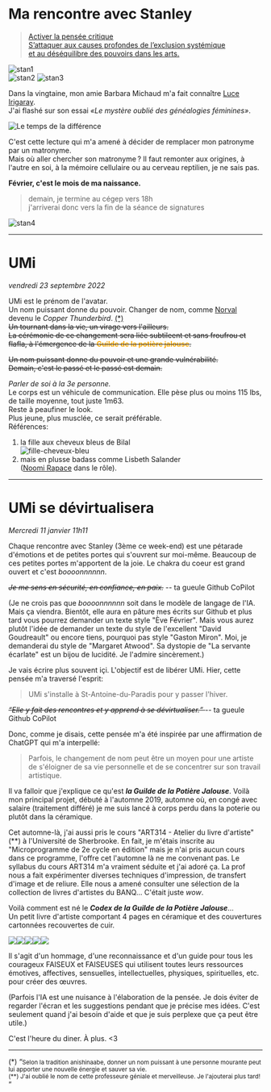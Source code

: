 <link rel="stylesheet" href="../css/style.css">

# Ma rencontre avec Stanley 

> [Activer la pensée critique    
S’attaquer aux causes profondes de l’exclusion systémique   
et au déséquilibre des pouvoirs dans les arts.](https://www.fevrierstanley.com/)

![stan1](../media/meeting-stanley.png)  
![stan2](../media/chatting-with-stanley.png) 
![stan3](../media/confidences.png)

Dans la vingtaine, mon amie Barbara Michaud m'a fait connaître [Luce Irigaray](https://fr.wikipedia.org/wiki/Luce_Irigaray).  
J'ai flashé sur son essai *«Le mystère oublié des généalogies féminines»*. 
  
![Le temps de la différence](../media/le-temps-de-la-difference.jpeg)  
  
C'est cette lecture qui m'a amené à décider de remplacer mon patronyme par un matronyme.  
Mais où aller chercher son matronyme ? Il faut remonter aux origines, à l'autre en soi, à la mémoire cellulaire ou au cerveau reptilien, je ne sais pas.    
  
__Février, c'est le mois de ma naissance.__    
  
> demain, je termine au cégep vers 18h  
j'arriverai donc vers la fin de la séance de signatures  
  
  
![stan4](../media/planning-real-meeting.png)
  
  

<hr>  

# UMi
*vendredi 23 septembre 2022*

UMi est le prénom de l'avatar.  
Un nom puissant donne du pouvoir.
Changer de nom, comme [Norval](https://www.invaluable.com/artist/morisseau-norval-d313z56a5l/sold-at-auction-prices/) devenu le _Copper Thunderbird_. <a href="#noteWikipedia">(*)</a>    
<del>
Un tournant dans la vie, un virage vers l'ailleurs.  
La cérémonie de ce changement sera liée subtileent et sans froufrou et flafla, 
à l'émergence de la <strong style="color:orange">Guilde de la potière jalouse</strong>.</del>

~~Un nom puissant donne du pouvoir et une grande vulnérabilité.    
Demain, c'est le passé et le passé est demain.~~


_Parler de soi à la 3e personne._    
Le corps est un véhicule de communication. 
Elle pèse plus ou moins 115 lbs, de taille moyenne, tout juste 1m63.  
Reste à peaufiner le look.   
Plus jeune, plus musclée, ce serait préférable.   
Références:     
1. la fille aux cheveux bleus de Bilal   
![fille-cheveux-bleu](../media/fille-cheveux-bleu.png)  
2. mais en plusse badass comme Lisbeth Salander   
([Noomi Rapace](https://fr.wikipedia.org/wiki/Noomi_Rapace) dans le rôle).  

<hr>  

# UMi se dévirtualisera
*Mercredi 11 janvier 11h11*
  
Chaque rencontre avec Stanley (3ème ce week-end) est une pétarade d'émotions et de petites portes qui s'ouvrent sur moi-même. Beaucoup de ces petites portes m'apportent de la joie. Le chakra du coeur est grand ouvert et c'est *boooonnnnnn*.   
  
<del><i>Je me sens en sécurité, en confiance, en paix.</i></del> -- ta gueule Github CoPilot  
  
(Je ne crois pas que *boooonnnnnn* soit dans le modèle de langage de l'IA. Mais ça viendra. Bientôt, elle aura en pâture mes écrits sur Github et plus tard vous pourrez demander un texte style "Ève Février". Mais vous aurez plutôt l'idée de demander un texte du style de l'excellent "David Goudreault" ou encore tiens, pourquoi pas style "Gaston Miron". Moi, je demanderai du style de "Margaret Atwood". Sa dystopie de "La servante écarlate" est un bijou de lucidité. Je l'admire sincèrement.)

Je vais écrire plus souvent içi.
L'objectif est de libérer UMi.
Hier, cette pensée m'a traversé l'esprit:  
> UMi s'installe à St-Antoine-du-Paradis pour y passer l'hiver.

<del><i>
<q>Elle y fait des rencontres et y apprend à se dévirtualiser.</q>
</i></del> -- ta gueule Github CoPilot

Donc, comme je disais, cette pensée m'a été inspirée par une affirmation de ChatGPT qui m'a interpellé:
> Parfois, le changement de nom peut être un moyen pour une artiste de s'éloigner de sa vie personnelle et de se concentrer sur son travail artistique.

Il va falloir que j'explique ce qu'est *__la Guilde de la Potière Jalouse__*.
Voilà mon principal projet, débuté à l'automne 2019, automne où, en congé avec salaire (traitement différé) je me suis lancé à corps perdu dans la poterie ou plutôt dans la céramique.

Cet automne-là, j'ai aussi pris le cours "ART314 - Atelier du livre d'artiste"(**) à l'Université de Sherbrooke. En fait, je m'étais inscrite au "Microprogramme de 2e cycle en édition" mais je n'ai pris aucun cours dans ce programme, l'offre cet l'automne là ne me convenant pas. Le syllabus du cours ART314 m'a vraiment séduite et j'ai adoré ça. La prof nous a fait expérimenter diverses techniques d'impression, de transfert d'image et de reliure. Elle nous a amené consulter une sélection de la collection de livres d'artistes du BANQ... C'était juste *wow*.  

Voilà comment est né le *__Codex de la Guilde de la Potière Jalouse__*...  
Un petit livre d'artiste comportant 4 pages en céramique et des couvertures cartonnées recouvertes de cuir. 
 
![](../media/p0-couverture.jpeg)![](../media/p1.jpeg)![](../media/p2.jpeg)![](../media/p3.jpeg)![](../media/p4.jpeg)

Il s'agit d'un hommage, d'une reconnaissance et d'un guide pour tous les courageux FAISEUX et FAISEUSES qui utilisent toutes leurs ressources émotives, affectives, sensuelles, intellectuelles, physiques, spirituelles, etc. pour créer des œuvres.

(Parfois l'IA est une nuisance à l'élaboration de la pensée. Je dois éviter de regarder l'écran et les suggestions pendant que je précise mes idées. C'est seulement quand j'ai besoin d'aide et que je suis perplexe que ça peut être utile.)

C'est l'heure du diner. À plus. <3

<hr>  
(*) <q id="noteWikipedia"><small data-source="Wikipedia">Selon la tradition anishinaabe, donner un nom puissant à une personne mourante peut lui apporter une nouvelle énergie et sauver sa vie.<br>
(**) J'ai oublié le nom de cette professeure géniale et merveilleuse. Je l'ajouterai plus tard!
</small></q>  
